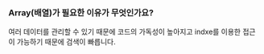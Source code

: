 ### Array(배열)가 필요한 이유가 무엇인가요?

여러 데이터를 관리할 수 있기 때문에 코드의 가독성이 높아지고
indxe를 이용한 접근이 가능하기 때문에 검색이 빠릅니다.
